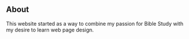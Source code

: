## About

This website started as a way to combine my passion for Bible Study with my desire to learn web page design.
